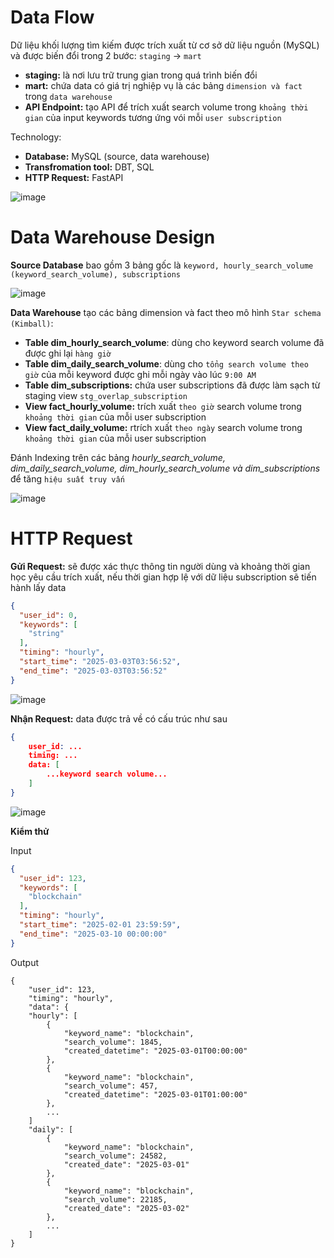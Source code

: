 # Data Flow
Dữ liệu khối lượng tìm kiếm được trích xuất từ ​​cơ sở dữ liệu nguồn (MySQL) và được biến đổi trong 2 bước: `staging` -> `mart`
- **staging:** là nơi lưu trữ trung gian trong quá trình biến đổi
- **mart:** chứa data có giá trị nghiệp vụ là các bảng `dimension và fact` trong `data warehouse`
- **API Endpoint:** tạo API để trích xuất search volume trong `khoảng thời gian` của input keywords tương ứng vói mỗi `user subscription`

Technology:
- **Database:** MySQL (source, data warehouse)
- **Transfromation tool:** DBT, SQL
- **HTTP Request:** FastAPI

![image](https://github.com/user-attachments/assets/7b3a3bd5-0b21-47a3-bc37-71a45e266ae3)


# Data Warehouse Design
**Source Database** bao gồm 3 bảng gốc là `keyword, hourly_search_volume (keyword_search_volume), subscriptions`

![image](https://github.com/user-attachments/assets/46b5012c-3ab7-4d2a-a77c-7857b9ade835)


**Data Warehouse** tạo các bảng dimension và fact theo mô hình `Star schema (Kimball)`:
- **Table dim_hourly_search_volume**: dùng cho keyword search volume đã được ghi lại `hàng giờ`
- **Table dim_daily_search_volume**: dùng cho `tổng search volume theo giờ` của mỗi keyword được ghi mỗi ngày vào lúc `9:00 AM`
- **Table dim_subscriptions:** chứa user subscriptions đã được làm sạch từ staging view `stg_overlap_subscription`
- **View fact_hourly_volume:** trích xuất `theo giờ` search volume trong `khoảng thời gian` của mỗi user subscription
- **View fact_daily_volume:** rtrích xuất `theo ngày` search volume trong `khoảng thời gian` của mỗi user subscription

Đánh Indexing trên các bảng _hourly_search_volume, dim_daily_search_volume, dim_hourly_search_volume và dim_subscriptions_ để tăng `hiệu suất truy vấn`

![image](https://github.com/user-attachments/assets/ebe98db3-0ce2-4160-bff7-0a146e60b419)


# HTTP Request
**Gửi Request:** sẽ được xác thực thông tin người dùng và khoảng thời gian học yêu cầu trích xuất, nếu thời gian hợp lệ với dữ liệu subscription sẽ tiến hành lấy data

```json
{
  "user_id": 0,
  "keywords": [
    "string"
  ],
  "timing": "hourly",
  "start_time": "2025-03-03T03:56:52",
  "end_time": "2025-03-03T03:56:52"
}
```

![image](https://github.com/user-attachments/assets/f8e95fe7-7cbb-4283-80f4-1b964c1bd42c)


**Nhận Request:** data được trả về có cấu trúc như sau
```json
{
    user_id: ...
    timing: ...
    data: [
        ...keyword search volume...
    ]
}
```

![image](https://github.com/user-attachments/assets/f810e19e-7d13-46d9-b8a6-35988327746c)


**Kiểm thử**

Input

```json
{
  "user_id": 123,
  "keywords": [
    "blockchain"
  ],
  "timing": "hourly",
  "start_time": "2025-02-01 23:59:59",
  "end_time": "2025-03-10 00:00:00"
}
```

Output

```
{
    "user_id": 123,
    "timing": "hourly",
    "data": {
    "hourly": [
        {
            "keyword_name": "blockchain",
            "search_volume": 1845,
            "created_datetime": "2025-03-01T00:00:00"
        },
        {
            "keyword_name": "blockchain",
            "search_volume": 457,
            "created_datetime": "2025-03-01T01:00:00"
        },
        ...
    ]
    "daily": [
        {
            "keyword_name": "blockchain",
            "search_volume": 24582,
            "created_date": "2025-03-01"
        },
        {
            "keyword_name": "blockchain",
            "search_volume": 22185,
            "created_date": "2025-03-02"
        },
        ...
    ]
}
```
